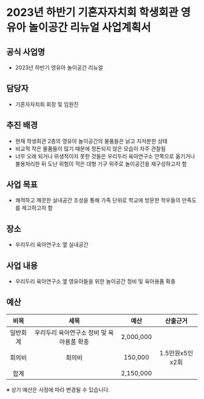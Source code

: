﻿2023년 하반기 기혼자자치회 학생회관  영유아 놀이공간 리뉴얼 사업계획서
===
## 공식 사업명
- 2023년 하반기 영유아 놀이공간 리뉴얼

## 담당자
-   기혼자자치회 회장 및 임원진

## 추진 배경
- 현재 학생회관 2층의 영유아 놀이공간의 물품들은 낡고 지저분한 상태
- 비교적 작은 물품들이 많기 때문에 정돈되지 않은 모습이 자주 관찰됨
- 너무 오래 되거나 위생적이지 못한 것들은 우리두리 육아연구소 안쪽으로 옮기거나 불용처리한 뒤 도난 위험이 적은 대형 기구 위주로 놀이공간을 재구성하고자 함

## 사업 목표
- 쾌적하고 깨끗한 실내공간 조성을 통해 가족 단위로 학교에 방문한 학우들의 만족도를 제고하고자 함

## 장소
- 우리두리 육아연구소 옆 실내공간

## 사업 내용
- 우리두리 육아연구소 옆 영유아들을 위한 놀이공간 정비 및 육아용품 확충

## 예산 

|**비목**|**세목**|**예산**|**산출근거**|
|:------:|:-----:|:------:|:---------:|
| 일반회계 | 우리두리 육아연구소 정비 및 육아용품 확충 | 2,000,000 |
| 회의비   | 회의비           | 150,000    |   1.5만원x5인x2회       |
| 합계 |           | 2,150,000 | |

※ 상기 예산은 사정에 따라 변경될 수 있습니다.
